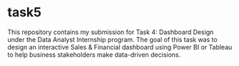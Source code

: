 # task5
This repository contains my submission for Task 4: Dashboard Design under the Data Analyst Internship program. The goal of this task was to design an interactive Sales &amp; Financial dashboard using Power BI or Tableau to help business stakeholders make data-driven decisions.
